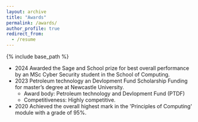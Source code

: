 ```yaml
---
layout: archive
title: "Awards"
permalink: /awards/
author_profile: true
redirect_from:
  - /resume
---
```

{% include base_path %}

* 2024 Awarded the Sage and School prize for best overall performance by an MSc Cyber Security student in the School  of Computing.
* 2023 Petroleum technology an Devlopment Fund Scholarship Funding for master’s degree at Newcastle University.
    * Award body: Petroleum technology and Devlopment Fund (PTDF)
    * Competitiveness: Highly competitive.
* 2020 Achieved the overall highest mark in the 'Principles of Computing' module with a grade of 95%.
